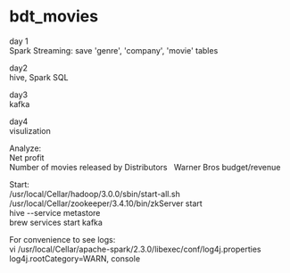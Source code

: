 # bdt_movies
day 1   
Spark Streaming: save 'genre', 'company', 'movie' tables   

day2   
hive, Spark SQL   

day3   
kafka   

day4   
visulization  


Analyze:   
Net profit   
Number of movies released by Distributors    
Warner Bros budget/revenue  



Start:  
/usr/local/Cellar/hadoop/3.0.0/sbin/start-all.sh  
/usr/local/Cellar/zookeeper/3.4.10/bin/zkServer start  
hive --service metastore  
brew services start kafka  


For convenience to see logs:  
vi /usr/local/Cellar/apache-spark/2.3.0/libexec/conf/log4j.properties  
log4j.rootCategory=WARN, console  
